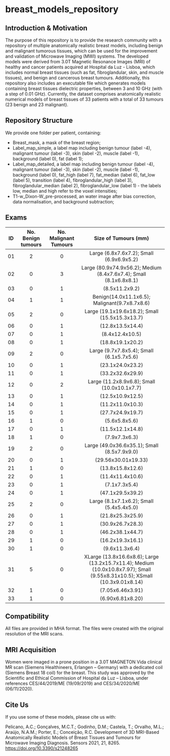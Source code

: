 # breast_models_repository

## Introduction & Motivation ##
The purpose of this repository is to provide the research community with a repository of multiple anatomically realistic breast models, including benign and malignant tumorous tissues, which can be used for the improvement and validation of Microwave Imaging (MWI) systems. The developed models were derived from 3.0T Magnetic Resonance Images (MRI) of healthy and cancer patients acquired at Hospital da Luz - Lisboa, which includes normal breast tissues (such as fat, fibroglandular, skin, and muscle tissues), and benign and cancerous breast tumours. Additionally, this repository also includes an executable file which generates models containing breast tissues dielectric properties, between 3 and 10 GHz (with a step of 0.01 GHz).
Currently, the dataset comprises anatomically realistic numerical models of breast tissues of 33 patients with a total of 33 tumours (23 benign and 23 malignant).

## Repository Structure ##
We provide one folder per patient, containing:
- Breast_mask, a mask of the breast region;
- Label_map_simple, a label map including benign tumour (label -4), malignant tumour (label -3), skin (label -2), muscle (label -1), background (label 0), fat (label 1);
- Label_map_detailed, a label map including benign tumour (label -4), malignant tumour (label -3), skin (label -2), muscle (label -1), background (label 0), fat_high (label 7), fat_median (label 6), fat_low (label 5), transition (label 4), fibroglandular_high (label 3), fibroglandular_median (label 2), fibroglandular_low (label 1) - the labels low, median and high refer to the voxel intensities;
- T1-w_Dixon-W_pre-processed, an water image after bias correction, data normalisation, and background subtraction;


## Exams ##
| ID | No. Benign tumours | No. Malignant Tumours | Size of Tumours (mm) |
|:--:|:------------------:|:---------------------:|:--------------------:|
| 01 |         2          |           0           |Large (6.8x7.6x7.2); Small (6.9x6.9x5.2)|
| 02 |         0          |           3           |Large (80.9x74.9x56.2); Medium (8.4x7.6x7.4); Small (8.1x6.8x8.1)|
| 03 |         0          |           1           | (8.5x11.2x9.2)       |
| 04 |         1          |           1           |Benign(14.0x11.1x6.5); Malignant(9.7x8.7x8.6)|
| 05 |         2          |           0           |Large (19.1x19.6x18.2); Small (15.5x15.3x13.7)|
| 06 |         0          |           1           |(12.8x13.5x14.4)      |
| 07 |         0          |           1           |(8.4x12.4x10.5)       |
| 08 |         0          |           1           |(18.8x19.1x20.2)      |
| 09 |         2          |           0           |Large (9.7x7.8x5.4); Small (6.1x5.7x5.6)|
| 10 |         0          |           1           |(23.1x24.0x23.2)      |
| 11 |         0          |           1           |(33.2x32.6x29.9)      |
| 12 |         0          |           2           |Large (11.2x8.9x6.8); Small (10.0x10.1x7.7)|
| 13 |         0          |           1           | (12.5x10.9x12.5)     |
| 14 |         0          |           1           |(11.2x11.0x10.3)      |
| 15 |         0          |           1           |  (27.7x24.9x19.7)    |
| 16 |         1          |           0           |    (5.6x5.8x5.6)     |
| 17 |         0          |           1           |  (11.5x12.1x14.8)    |
| 18 |         1          |           0           |  (7.9x7.3x6.3)       |
| 19 |         2          |           0           |Large (49.0x36.6x35.1); Small (8.5x7.9x9.0)|
| 20 |         0          |           1           | (29.56x30.01x19.33)  |
| 21 |         1          |           0           |  (13.8x15.8x12.6)    |
| 22 |         0          |           1           |    (11.4x11.4x10.6)  |
| 23 |         0          |           1           | (7.1x7.3x5.4)        |
| 24 |         0          |           1           |  (47.1x29.5x39.2)    |
| 25 |         2          |           0           |Large (8.1x7.1x6.2); Small (5.4x5.4x5.0)|
| 26 |         0          |           1           | (21.8x25.3x25.9)     |
| 27 |         0          |           1           | (30.9x26.7x28.3)     |
| 28 |         0          |           1           | (46.2x38.1x44.7)     |
| 29 |         1          |           0           | (16.2x19.3x16.1)     |
| 30 |         1          |           0           | (9.6x11.3x6.4)       |
| 31 |         5          |           0           | XLarge (13.8x16.6x8.6); Large (13.2x15.7x11.4); Medium (10.0x10.8x7.97); Small (9.55x8.31x10.5); XSmall (10.3x9.01x8.14)|
| 32 |         1          |           0           | (7.05x6.46x3.91)       |
| 33 |         1          |           0           | (6.90x6.81x8.20)       |


## Compatibility ##
All files are provided in MHA format. The files were created with the original resolution of the MRI scans.

## MRI Acquisition ##
Women were imaged in a prone position in a 3.0T MAGNETON Vida clinical MR scan (Siemens Healthineers, Erlangen – Germany) with a dedicated coil (Siemens Breast 18 coil) for the breast. This study was approved by the Scientific and Ethical Commission of Hospital da Luz – Lisboa, under references CES/44/2019/ME (19/09/2019) and CES/34/2020/ME (06/11/2020).

## Cite Us ##
If you use some of these models, please cite us with:

Pelicano, A.C.; Gonçalves, M.C.T.; Godinho, D.M.; Castela, T.; Orvalho, M.L.; Araújo, N.A.M.; Porter, E.; Conceição, R.C. Development of 3D MRI-Based Anatomically Realistic Models of Breast Tissues and Tumours for Microwave Imaging Diagnosis. Sensors 2021, 21, 8265. https://doi.org/10.3390/s21248265
